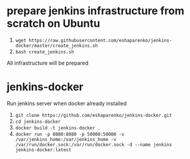 # prepare jenkins infrastructure from scratch on Ubuntu
1. ```wget https://raw.githubusercontent.com/eshaparenko/jenkins-docker/master/create_jenkins.sh```
2. ```bash create_jenkins.sh```

All infrastructure will be prepared

# jenkins-docker
Run jenkins server when docker already installed

1. ```git clone https://github.com/eshaparenko/jenkins-docker.git```
2. ```cd jenkins-docker```
3. ```docker build -t jenkins-docker .```
4. ```docker run -p 8080:8080 -p 50000:50000 -v /var/jenkins_home:/var/jenkins_home -v /var/run/docker.sock:/var/run/docker.sock -d --name jenkins jenkins-docker:latest```
